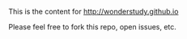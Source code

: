 This is the content for http://wonderstudy.github.io

Please feel free to fork this repo, open issues, etc.
